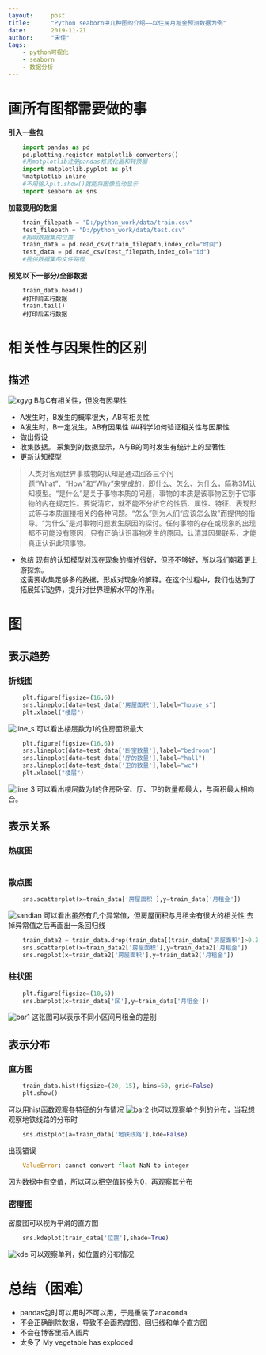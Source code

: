 ```yaml
---
layout:     post
title:      "Python seaborn中几种图的介绍——以住房月租金预测数据为例"
date:       2019-11-21
author:     "宋佳"
tags:
    - python可视化
    - seaborn
    - 数据分析
---
```

# 画所有图都需要做的事
**引入一些包**

``` python
    import pandas as pd
    pd.plotting.register_matplotlib_converters()
    #用matplotlib注册pandas格式化器和转换器
    import matplotlib.pyplot as plt
    %matplotlib inline
    #不用输入plt.show()就能将图像自动显示
    import seaborn as sns
```
**加载要用的数据**   

``` python
    train_filepath = "D:/python_work/data/train.csv"
    test_filepath = "D:/python_work/data/test.csv"
    #指明数据集的位置
    train_data = pd.read_csv(train_filepath,index_col="时间")
    test_data = pd.read_csv(test_filepath,index_col="id")
    #提供数据集的文件路径
```
**预览以下一部分/全部数据**

``` pyhton
    train_data.head()
    #打印前五行数据
    train.tail()
    #打印后五行数据
```
# 相关性与因果性的区别
## 描述
![xgyg](/Blog-Share/img/1911/11/Chasel/xgyg.png)
B与C有相关性，但没有因果性
*    A发生时，B发生的概率很大，AB有相关性
*    A发生时，B一定发生，AB有因果性
##科学如何验证相关性与因果性
*    做出假设
*    收集数据。
采集到的数据显示，A与B的同时发生有统计上的显著性
*    更新认知模型
>人类对客观世界事或物的认知是通过回答三个问题“What”、“How”和“Why”来完成的，即什么、怎么、为什么，简称3M认知模型。“是什么”是关于事物本质的问题，事物的本质是该事物区别于它事物的内在规定性。要说清它，就不能不分析它的性质、属性、特征、表现形式等与本质直接相关的各种问题。“怎么”则为人们“应该怎么做”而提供的指导。“为什么”是对事物问题发生原因的探讨。任何事物的存在或现象的出现都不可能没有原因，只有正确认识事物发生的原因，认清其因果联系，才能真正认识此项事物。
*    总结
现有的认知模型对现在现象的描述很好，但还不够好，所以我们朝着更上游探索。   
这需要收集足够多的数据，形成对现象的解释。在这个过程中，我们也达到了拓展知识边界，提升对世界理解水平的作用。
# 图
## 表示趋势
### 折线图

``` python
    plt.figure(figsize=(16,6))
    sns.lineplot(data=test_data['房屋面积'],label="house_s")
    plt.xlabel("楼层")
```
![line_s](/Blog-Share/img/1911/03/Chasel/line_s.png)
可以看出楼层数为1的住房面积最大

``` python
    plt.figure(figsize=(16,6))
    sns.lineplot(data=test_data['卧室数量'],label="bedroom")
    sns.lineplot(data=test_data['厅的数量'],label="hall")
    sns.lineplot(data=test_data['卫的数量'],label="wc")
    plt.xlabel("楼层")
```
![line_3](/Blog-Share/img/1911/03/Chasel/line_3.png)
可以看出楼层数为1的住房卧室、厅、卫的数量都最大，与面积最大相吻合。
## 表示关系
### 热度图

``` python

```
### 散点图

``` python
    sns.scatterplot(x=train_data['房屋面积'],y=train_data['月租金'])
```
![sandian](/Blog-Share/img/1911/03/Chasel/sandian.png)
可以看出虽然有几个异常值，但房屋面积与月租金有很大的相关性
去掉异常值之后再画出一条回归线
``` python
    train_data2 = train_data.drop(train_data[(train_data['房屋面积']>0.2) & (train_data['月租金']<20)].index)
    sns.scatterplot(x=train_data2['房屋面积'],y=train_data2['月租金'])
    sns.regplot(x=train_data2['房屋面积'],y=train_data2['月租金'])
```
### 柱状图

``` python
    plt.figure(figsize=(10,6))
    sns.barplot(x=train_data['区'],y=train_data['月租金'])
```
![bar1](/Blog-Share/img/1911/03/Chasel/bar1.png)
这张图可以表示不同小区间月租金的差别
## 表示分布
### 直方图

``` python
    train_data.hist(figsize=(20, 15), bins=50, grid=False)
    plt.show()
```
可以用hist函数观察各特征的分布情况
![bar2](/Blog-Share/img/1911/03/Chasel/bar2.png)
也可以观察单个列的分布，当我想观察地铁线路的分布时
``` python
    sns.distplot(a=train_data['地铁线路'],kde=False)
```
出现错误
```python
    ValueError: cannot convert float NaN to integer
```
因为数据中有空值，所以可以把空值转换为0，再观察其分布
### 密度图
密度图可以视为平滑的直方图

``` python
    sns.kdeplot(train_data['位置'],shade=True)
```
![kde](/Blog-Share/img/1911/03/Chasel/kde.png)
可以观察单列，如位置的分布情况
# 总结（困难）
*    pandas包时可以用时不可以用，于是重装了anaconda
*    不会正确删除数据，导致不会画热度图、回归线和单个直方图
*    不会在博客里插入图片
*    太多了 My vegetable has exploded